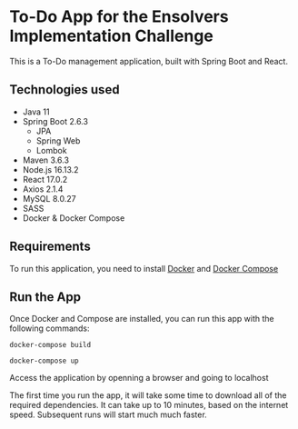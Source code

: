 # To-Do App for the Ensolvers Implementation Challenge

This is a To-Do management application, built with Spring Boot and React.

## Technologies used

- Java 11
- Spring Boot 2.6.3
  - JPA
  - Spring Web
  - Lombok
- Maven 3.6.3
- Node.js 16.13.2
- React 17.0.2
- Axios 2.1.4
- MySQL 8.0.27
- SASS
- Docker & Docker Compose

## Requirements

To run this application, you need to install [Docker](https://docs.docker.com/engine/install/) and [Docker Compose](https://docs.docker.com/compose/install/)

## Run the App

Once Docker and Compose are installed, you can run this app with the following commands:

`docker-compose build`

`docker-compose up`

Access the application by openning a browser and going to localhost

The first time you run the app, it will take some time to download all of the required dependencies. It can take up to 10 minutes, based on the internet speed. Subsequent runs will start much much faster.
